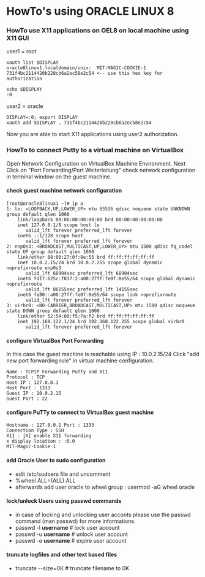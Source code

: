 # HowTo's using ORACLE LINUX 8

### HowTo use X11 applications on OEL8 on local machine using X11 GUI

user1 = root

```
xauth list $DISPLAY
oracle8linux1.localdomain/unix:  MIT-MAGIC-COOKIE-1  731f4bc2114420b228cb6a2ec58e2c54 <-- use this hex key for authorization

echo $DISPLAY
:0
```

user2 = oracle

```
DISPLAY=:0; export DISPLAY
xauth add $DISPLAY . 731f4bc2114420b228cb6a2ec58e2c54
```
Now you are able to start X11 applications using user2 authorization.

### HowTo to connect Putty to a virtual machine on VirtualBox 

Open Network Configuration on VirtualBox Machine Environment.
Next Click on "Port Forwarding/Port Weiterleitung"
check network configuration in terminal window on the guest machine.

#### check guest machine network configuration
```
[root@oracle8linux1 ~]# ip a
1: lo: <LOOPBACK,UP,LOWER_UP> mtu 65536 qdisc noqueue state UNKNOWN group default qlen 1000
    link/loopback 00:00:00:00:00:00 brd 00:00:00:00:00:00
    inet 127.0.0.1/8 scope host lo
       valid_lft forever preferred_lft forever
    inet6 ::1/128 scope host
       valid_lft forever preferred_lft forever
2: enp0s3: <BROADCAST,MULTICAST,UP,LOWER_UP> mtu 1500 qdisc fq_codel state UP group default qlen 1000
    link/ether 08:00:27:0f:8e:55 brd ff:ff:ff:ff:ff:ff
    inet 10.0.2.15/24 brd 10.0.2.255 scope global dynamic noprefixroute enp0s3
       valid_lft 68904sec preferred_lft 68904sec
    inet6 fd17:625c:f037:2:a00:27ff:fe0f:8e55/64 scope global dynamic noprefixroute
       valid_lft 86155sec preferred_lft 14155sec
    inet6 fe80::a00:27ff:fe0f:8e55/64 scope link noprefixroute
       valid_lft forever preferred_lft forever
3: virbr0: <NO-CARRIER,BROADCAST,MULTICAST,UP> mtu 1500 qdisc noqueue state DOWN group default qlen 1000
    link/ether 52:54:00:f5:7a:f2 brd ff:ff:ff:ff:ff:ff
    inet 192.168.122.1/24 brd 192.168.122.255 scope global virbr0
       valid_lft forever preferred_lft forever
```
#### configure VirtualBox Port Forwarding

In this case the guest machine is reachable using IP : 10.0.2.15/24
Click "add new port forwarding rule" in virtual machine configuration.

```
Name : TCPIP Forwarding PuTTy and X11
Protocol : TCP
Host IP : 127.0.0.1
Host Port : 1333
Guest IP : 10.0.2.15
Guest Port : 22
```

#### configure PuTTy to connect to VirtualBox guest machine

```
Hostname : 127.0.0.1 Port : 1333
Connection Type : SSH
X11 : [X] enable X11 forwarding
x display location : :0.0
MIT-Magic-Cookie-1
```
#### add Oracle User to sudo configuration 

- edit /etc/sudoers file and uncomment
- %wheel  ALL=(ALL)       ALL
- afterwards add user oracle to wheel group : usermod -aG wheel oracle

#### lock/unlock Users using passwd commands

- in case of locking and unlocking user acconts please use the passwd command (man passwd) for more informations.
- passwd -l **username** # lock user account
- passwd -u **username** # unlock user account
- passwd -e **username** # expire user account

#### truncate logfiles and other text based files

- truncate --size=0K <filename> # truncate filename to 0K





